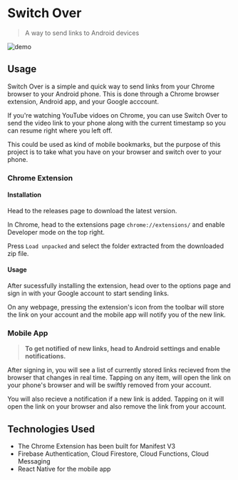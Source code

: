 # Switch Over

> A way to send links to Android devices

![demo](https://user-images.githubusercontent.com/60418739/211477404-a7482540-71b9-4b66-ba63-f61609d0641a.gif)

## Usage
Switch Over is a simple and quick way to send links from your Chrome browser to your Android phone.
This is done through a Chrome browser extension, Android app, and your Google acccount.

If you're watching YouTube vidoes on Chrome, you can use Switch Over to send the video link to your phone along with the current timestamp so you can resume right where you left off.

This could be used as kind of mobile bookmarks, but the purpose of this project is to take what you have on your browser and switch over to your phone.

### Chrome Extension 
#### Installation
Head to the releases page to download the latest version.

In Chrome, head to the extensions page `chrome://extensions/` and enable Developer mode on the top right.

Press `Load unpacked` and select the folder extracted from the downloaded zip file.

#### Usage
After sucessfully installing the extension, head over to the options page and sign in with your Google account to start sending links.

On any webpage, pressing the extension's icon from the toolbar will store the link on your account and the mobile app will notify you of the new link.

### Mobile App
> **To get notified of new links, head to Android settings and enable notifications.**

After signing in, you will see a list of currently stored links recieved from the browser that changes in real time.
Tapping on any item, will open the link on your phone's browser and will be swiftly removed from your account.

You will also recieve a notification if a new link is added. Tapping on it will open the link on your browser and also remove the link from your account.

## Technologies Used
* The Chrome Extension has been built for Manifest V3
* Firebase Authentication, Cloud Firestore, Cloud Functions, Cloud Messaging
* React Native for the mobile app
